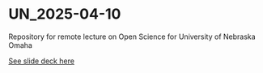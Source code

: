 # UN_2025-04-10
 
Repository for remote lecture on Open Science for University of Nebraska Omaha

[See slide deck here](https://clanfear.github.io/UN_2025-04-10/slides.html)